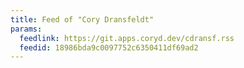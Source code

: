 ```yaml
---
title: Feed of "Cory Dransfeldt"
params:
  feedlink: https://git.apps.coryd.dev/cdransf.rss
  feedid: 18986bda9c0097752c6350411df69ad2
---
```


